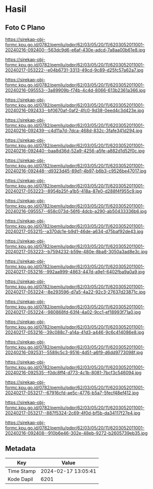 # Hasil

## Foto C Plano

https://sirekap-obj-formc.kpu.go.id/0782/pemilu/pdpr/62/03/05/20/11/6203052011001-20240216-092400--563dc9d6-e6af-430e-adcd-7a8aa00b61e8.jpg

https://sirekap-obj-formc.kpu.go.id/0782/pemilu/pdpr/62/03/05/20/11/6203052011001-20240217-053222--e04b6731-3313-49cd-9c89-d25fc57a62a7.jpg

https://sirekap-obj-formc.kpu.go.id/0782/pemilu/pdpr/62/03/05/20/11/6203052011001-20240216-095553--3a89909b-f74b-4c4d-8066-613b2361a366.jpg

https://sirekap-obj-formc.kpu.go.id/0782/pemilu/pdpr/62/03/05/20/11/6203052011001-20240216-092433--bf0670af-0af2-4fc0-9d38-0eed4c3d423e.jpg

https://sirekap-obj-formc.kpu.go.id/0782/pemilu/pdpr/62/03/05/20/11/6203052011001-20240216-092439--c4d11a7d-7dca-468d-832c-3fafe341d294.jpg

https://sirekap-obj-formc.kpu.go.id/0782/pemilu/pdpr/62/03/05/20/11/6203052011001-20240216-092440--baa8d36d-52a9-4256-a5fe-a882d1d52f0c.jpg

https://sirekap-obj-formc.kpu.go.id/0782/pemilu/pdpr/62/03/05/20/11/6203052011001-20240216-092448--d9323d45-89d1-4b97-b6b3-c9526be47017.jpg

https://sirekap-obj-formc.kpu.go.id/0782/pemilu/pdpr/62/03/05/20/11/6203052011001-20240217-053223--8954b25f-a1b5-418a-87e0-d288f4f955c9.jpg

https://sirekap-obj-formc.kpu.go.id/0782/pemilu/pdpr/62/03/05/20/11/6203052011001-20240216-095557--658c073d-56f6-4dcb-a290-ab50433336b6.jpg

https://sirekap-obj-formc.kpu.go.id/0782/pemilu/pdpr/62/03/05/20/11/6203052011001-20240217-053215--a370dc1e-b9d1-46de-a634-d75baf92de43.jpg

https://sirekap-obj-formc.kpu.go.id/0782/pemilu/pdpr/62/03/05/20/11/6203052011001-20240217-053223--b7594232-b59e-480e-8ba8-3050a3ad8e3c.jpg

https://sirekap-obj-formc.kpu.go.id/0782/pemilu/pdpr/62/03/05/20/11/6203052011001-20240217-053216--992aa999-4863-447d-a9e1-6402fba9a0a9.jpg

https://sirekap-obj-formc.kpu.go.id/0782/pemilu/pdpr/62/03/05/20/11/6203052011001-20240217-053224--8e293596-d7a5-4a22-92c3-27637d23871c.jpg

https://sirekap-obj-formc.kpu.go.id/0782/pemilu/pdpr/62/03/05/20/11/6203052011001-20240217-053224--980868fd-63f4-4a02-9cc1-ef18993f71a0.jpg

https://sirekap-obj-formc.kpu.go.id/0782/pemilu/pdpr/62/03/05/20/11/6203052011001-20240217-053216--39c088c7-a14a-41d3-a446-9c6c414086e8.jpg

https://sirekap-obj-formc.kpu.go.id/0782/pemilu/pdpr/62/03/05/20/11/6203052011001-20240216-092531--5589c5c3-9516-4d51-a6f9-d6dd9773098f.jpg

https://sirekap-obj-formc.kpu.go.id/0782/pemilu/pdpr/62/03/05/20/11/6203052011001-20240216-092535--f0dc8ff4-d773-4c1b-8081-7bcf3c546094.jpg

https://sirekap-obj-formc.kpu.go.id/0782/pemilu/pdpr/62/03/05/20/11/6203052011001-20240217-053217--67916cfd-ae5c-4776-b5a7-5fecf48ef412.jpg

https://sirekap-obj-formc.kpu.go.id/0782/pemilu/pdpr/62/03/05/20/11/6203052011001-20240217-053217--887f5324-2c69-4f0d-bf5b-da34117f27e4.jpg

https://sirekap-obj-formc.kpu.go.id/0782/pemilu/pdpr/62/03/05/20/11/6203052011001-20240216-092408--910b6e46-302e-48eb-9272-b2605739eb35.jpg


## Metadata

| Key        | Value               |
| ---------- | ------------------- |
| Time Stamp | 2024-02-17 13:05:41 |
| Kode Dapil | 6201                |



